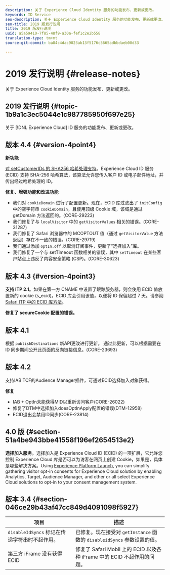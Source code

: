 ```yaml
---
description: 关于 Experience Cloud Identity 服务的功能发布、更新或更改。
keywords: ID Service
seo-description: 关于 Experience Cloud Identity 服务的功能发布、更新或更改。
seo-title: 2019 版发行说明
title: 2019 版发行说明
uuid: a5a59410-7f85-48f9-a30a-fef1c2e2b558
translation-type: tm+mt
source-git-commit: ba84c4dac9023ab13f5176c5665adbbdaeb00d33

---
```



# 2019 发行说明 {#release-notes}

关于 Experience Cloud Identity 服务的功能发布、更新或更改。

## 2019 发行说明 {#topic-1b9a1c3ec5044e1c987785950f697e25}

关于 [!DNL Experience Cloud] ID 服务的功能发布、更新或更改。

## 版本 4.4 {#version-4point4}

**新功能**

[对 setCustomerIDs 的 SHA256 哈希处理支持](/help/reference/hashing-support.md)。Experience Cloud ID 服务 (ECID) 支持 SHA-256 哈希算法，该算法允许您传入客户 ID 或电子邮件地址，并传出经过哈希处理的 ID。

**修复、增强功能和改进功能**

* 我们对 `cookieDomain` 进行了配置更新。现在，ECID 库过滤出了 `initConfig` 中的空字符串 `cookieDomain`，且使用顶级 Cookie 域，该域是通过 getDomain 方法返回的。(CORE-29223)
* 我们修复了与 `localVisitor` 中的 `getVisitorValues` 相关的错误。(CORE-31287)
* 我们修复了 Safari 浏览器中的 MCOPTOUT 值（通过 `getVisitorValue` 方法返回）存在不一致的错误。(CORE-29719)
* 我们通过添加 `optIn.off` 以取消订阅事件，更新了“选择加入”库。
* 我们修复了一个与 setTimeout 函数相关的错误，其中 `setTimeout` 在某些客户站点上违反了内容安全策略 (CSP)。(CORE-30623)

## 版本 4.3 {#version-4point3}

**支持 ITP 2.1**。如果在第一方 CNAME 中设置了跟踪服务器，则会使用 ECID 值放置新的 cookie (s_ecid)。ECID 库会引用该值，以便将 ID 保留超过 7 天。请参阅 [Safari ITP 中的 ECID 库方法](/help/reference/ecid-library-methods.md)。

**修复了 secureCookie 配置的错误。**

## 版本 4.1

根据 `publishDestinations` 新API更改进行更新。 通过此更新，可以根据需要在 ID 同步期间公开此页面的反向链接信息。(CORE-23693)

## 版本 4.2

支持IAB TCF的Audience Manager插件，可通过ECID选择加入对象获得。

**修复**

* IAB + OptIn未能获得MID以重新访问客户(CORE-26022)
* 修复了DTM中选择加入doesOptInApply配置的错误(DTM-12958)
* ECID退出会禁用ID同步(CORE-23814)

## 4.0 版 {#section-51a4be943bbe41558f196ef2654513e2}

**选择加入服务**。选择加入是 Experience Cloud ID (ECID) 的一项扩展，它允许您控制 Experience Cloud 库是否可以为访客在网页上创建 Cookie，如果是，具体是哪些解决方案。Using [Experience Platform Launch](https://docs.adobelaunch.com/), you can simplify gathering visitor opt-in consents for Experience Cloud solution by enabling Analytics, Target, Audience Manager, and other or all select Experience Cloud solutions to opt-in to your consent management system.

## 版本 3.4 {#section-046ce29b43af47cc849d4091098f5927}

| 项目 | 描述 |
|---|---|
| `disableIdSyncs` 标记在传递字符串时不起作用。 | 已修复。现在接受对 `getInstance` 函数的 `disableidSyncs` 参数设置的值。 |
| 第三方 iFrame 没有获得 ECID | 修复了 Safari Mobil 上的 ECID 以及各种 iFrame 中的 ECID 不起作用的问题。 |

